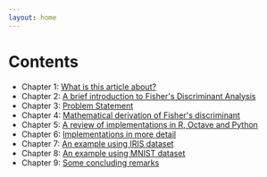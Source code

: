 ```yaml
---
layout: home
---
```


# Contents

- Chapter 1: [What is this article about?](chapter1.html)
- Chapter 2: [A brief introduction to Fisher's Discriminant Analysis](chapter2.html)
- Chapter 3: [Problem Statement](chapter3.html)
- Chapter 4: [Mathematical derivation of Fisher's discriminant](chapter4.html)
- Chapter 5: [A review of implementations in R, Octave and Python](chapter5.html)
- Chapter 6: [Implementations in more detail](chapter6.html)
- Chapter 7: [An example using IRIS dataset](chapter7.html)
- Chapter 8: [An example using MNIST dataset](chapter8.html)
- Chapter 9: [Some concluding remarks](chapter9.html)
